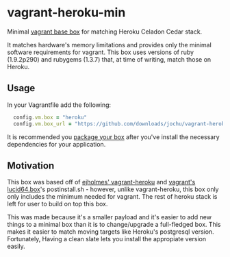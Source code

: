 vagrant-heroku-min
==================

Minimal [vagrant base box][basebox] for matching Heroku Celadon Cedar stack.

It matches hardware's memory limitations and provides only the minimal software requirements 
for vagrant. This box uses versions of ruby (1.9.2p290) and rubygems (1.3.7) that, at time of 
writing, match those on Heroku.

Usage
-----

In your Vagrantfile add the following:

```ruby
  config.vm.box = "heroku"
  config.vm.box_url = "https://github.com/downloads/jochu/vagrant-heroku-min/heroku-min.box"
```

It is recommended you [package your box][packaging] after you've install the necessary
dependencies for your application.

Motivation
----------

This box was based off of [ejholmes' vagrant-heroku][vagrant-heroku] and 
[vagrant's lucid64.box][lucid64]'s postinstall.sh - however, unlike vagrant-heroku, this box
only only includes the minimum needed for vagrant. The rest of heroku stack is left for user 
to build on top this box.

This was made because it's a smaller payload and it's easier to add new things to a minimal box than
it is to change/upgrade a full-fledged box. This makes it easier to match moving targets like
Heroku's postgresql version. Fortunately,  Having a clean slate lets you install the appropiate
version easily. 

  [basebox]: http://vagrantup.com/v1/docs/base_boxes.html
  [packaging]: http://vagrantup.com/v1/docs/getting-started/packaging.html
  [lucid64]: http://files.vagrantup.com/lucid64.box
  [vagrant-heroku]: https://github.com/ejholmes/vagrant-heroku